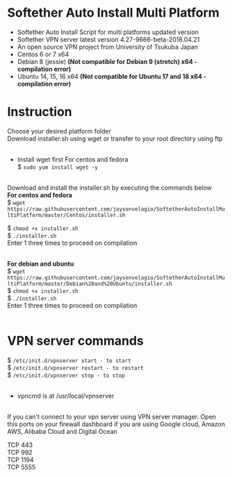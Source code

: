 # Softether Auto Install Multi Platform<br />
* Softether Auto Install Script for multi platforms updated version<br />
* Softether VPN server latest version 4.27-9666-beta-2018.04.21
* An open source VPN project from University of Tsukuba Japan<br />
* Centos 6 or 7 x64
* Debian 8 (jessie) <b>(Not compatible for Debian 9 (stretch) x64 - compilation error)</b>
* Ubuntu 14, 15, 16 x64 <b>(Not compatible for Ubuntu 17 and 18 x64 - compilation error)</b>
# Instruction<br />
Choose your desired platform folder<br />
Download installer.sh using wget or transfer to your root directory using ftp<br /><br />

* Install wget first For centos and fedora<br />
$ ```sudo yum install wget -y```<br /><br /></b>

Download and install the installer.sh by executing the commands below<br />
<b>For centos and fedora</b><br />
$ ```wget https://raw.githubusercontent.com/jaysonvelagio/SoftetherAutoInstallMultiPlatform/master/Centos/installer.sh```<br />



$ ```chmod +x installer.sh```<br />
$ ```./installer.sh```<br />
Enter 1 three times to proceed on compilation<br /><br />

<b>For debian and ubuntu</b><br />
$ ```wget https://raw.githubusercontent.com/jaysonvelagio/SoftetherAutoInstallMultiPlatform/master/Debian%20and%20Ubuntu/installer.sh```<br />
$ ```chmod +x installer.sh```<br />
$ ```./installer.sh```<br /></b>
Enter 1 three times to proceed on compilation<br /><br />

# VPN server commands<br />
$ ```/etc/init.d/vpnserver start - to start```<br />
$ ```/etc/init.d/vpnserver restart - to restart```<br />
$ ```/etc/init.d/vpnserver stop - to stop```<br /><br />

* vpncmd is at /usr/local/vpnserver<br /><br />

If you can't connect to your vpn server using VPN server manager. Open this ports on your firewall dashboard if you are using Google cloud, Amazon AWS, Alibaba Cloud and Digital Ocean<br />

TCP 443<br />
TCP 992<br />
TCP 1194<br />
TCP 5555<br />



